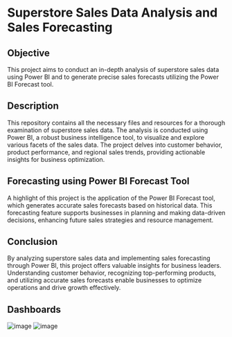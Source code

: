 # Superstore Sales Data Analysis and Sales Forecasting
## Objective
This project aims to conduct an in-depth analysis of superstore sales data using Power BI and to generate precise sales forecasts utilizing the Power BI Forecast tool.

## Description
This repository contains all the necessary files and resources for a thorough examination of superstore sales data. The analysis is conducted using Power BI, a robust business intelligence tool, to visualize and explore various facets of the sales data. The project delves into customer behavior, product performance, and regional sales trends, providing actionable insights for business optimization.

## Forecasting using Power BI Forecast Tool
A highlight of this project is the application of the Power BI Forecast tool, which generates accurate sales forecasts based on historical data. This forecasting feature supports businesses in planning and making data-driven decisions, enhancing future sales strategies and resource management.

## Conclusion
By analyzing superstore sales data and implementing sales forecasting through Power BI, this project offers valuable insights for business leaders. Understanding customer behavior, recognizing top-performing products, and utilizing accurate sales forecasts enable businesses to optimize operations and drive growth effectively.

## Dashboards
![image](https://github.com/user-attachments/assets/9e697d32-9268-470d-99d6-31458fd79ba7)
![image](https://github.com/user-attachments/assets/8b437f35-2394-4ced-b7e9-06e2e40b7168)





